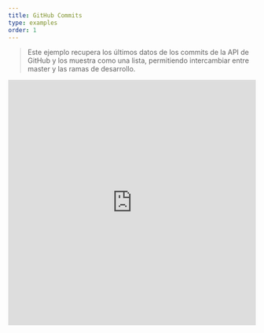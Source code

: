 ```yaml
---
title: GitHub Commits
type: examples
order: 1
---
```


> Este ejemplo recupera los últimos datos de los commits de la API de GitHub y los muestra como una lista, permitiendo intercambiar entre master y las ramas de desarrollo. 

<iframe width="100%" height="500" src="https://jsfiddle.net/yyx990803/c5g8xnar/embedded/result,html,js,css" allowfullscreen="allowfullscreen" frameborder="0"></iframe>

